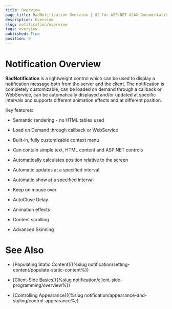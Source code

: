```yaml
---
title: Overview
page_title: RadNotification Overview | UI for ASP.NET AJAX Documentation
description: Overview
slug: notification/overview
tags: overview
published: True
position: 0
---
```


# Notification Overview




**RadNotification** is a lightweight control which can be used to display a notification message both from the server and the client. The notification is completely customizable, can be loaded on demand through a callback or WebService, can be automatically displayed and/or updated at specific intervals and supports different animation effects and at different position.

Key features:

* Semantic rendering - no HTML tables used

* Load on Demand through callback or WebService

* Built-in, fully customizable context menu

* Can contain simple text, HTML content and ASP.NET controls

* Automatically calculates position relative to the screen

* Automatic updates at a specified interval

* Automatic show at a specified interval

* Keep on mouse over

* AutoClose Delay

* Animation effects

* Content scrolling

* Advanced Skinning

# See Also

 * [Populating Static Content]({%slug notification/setting-content/populate-static-content%})

 * [Client-Side Basics]({%slug notification/client-side-programming/overview%})

 * [Controlling Appearance]({%slug notification/appearance-and-styling/control-appearance%})
